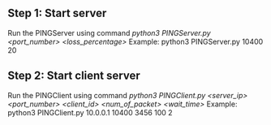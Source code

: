 ## **Step 1: Start server**
Run the PINGServer using command *python3 PINGServer.py <port_number> <loss_percentage>*
Example: python3 PINGServer.py 10400 20 
## **Step 2: Start client server**
Run the PINGClient using command *python3 PINGClient.py <server_ip> <port_number> <client_id> <num_of_packet> <wait_time>*
Example: python3 PINGClient.py 10.0.0.1 10400 3456 100 2 
